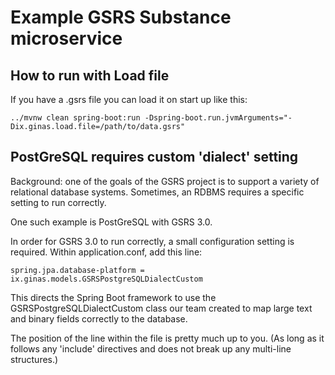 # Example GSRS Substance microservice

## How to run with Load file

If you have a .gsrs file you can load it on start up like this:

```
../mvnw clean spring-boot:run -Dspring-boot.run.jvmArguments="-Dix.ginas.load.file=/path/to/data.gsrs"
```
## PostGreSQL requires custom 'dialect' setting
Background: one of the goals of the GSRS project is to support a variety 
of relational database systems.  Sometimes, an RDBMS requires a specific 
setting to run correctly.

One such example is PostGreSQL with GSRS 3.0.

In order for GSRS 3.0 to run correctly, a small configuration setting is required.
Within application.conf, add this line:

```
spring.jpa.database-platform = ix.ginas.models.GSRSPostgreSQLDialectCustom
```

This directs the Spring Boot framework to use the 
GSRSPostgreSQLDialectCustom class our team  created to map 
large text and binary fields correctly to the database.

The position of the line within the file is pretty much up to you. 
(As long as it follows any 'include' directives and does not break up any multi-line structures.)
